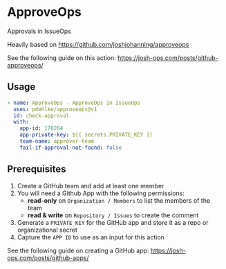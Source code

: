 # ApproveOps

Approvals in IssueOps

Heavily based on https://github.com/joshjohanning/approveops

See the following guide on this action: https://josh-ops.com/posts/github-approveops/

## Usage

```yml
- name: ApproveOps - ApproveOps in IssueOps
  uses: pdehlke/approveops@v1
  id: check-approval
  with:
    app-id: 170284
    app-private-key: ${{ secrets.PRIVATE_KEY }}
    team-name: approver-team
    fail-if-approval-not-found: false
```

## Prerequisites

1. Create a GitHub team and add at least one member
1. You will need a Github App with the following permissions:
   - **read-only** on `Organization / Members` to list the members of the team
   - **read & write** on `Repository / Issues` to create the comment
1. Generate a `PRIVATE_KEY` for the GitHub app and store it as a repo or organizational secret
1. Capture the `APP ID` to use as an input for this action

See the following guide on creating a GitHub app: https://josh-ops.com/posts/github-apps/
